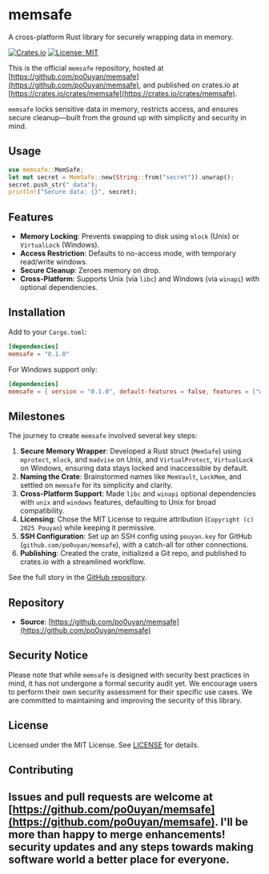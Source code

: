 # memsafe
A cross-platform Rust library for securely wrapping data in memory.

[![Crates.io](https://img.shields.io/crates/v/memsafe.svg)](https://crates.io/crates/memsafe)
[![License: MIT](https://img.shields.io/badge/License-MIT-yellow.svg)](https://opensource.org/licenses/MIT)

This is the official `memsafe` repository, hosted at [https://github.com/po0uyan/memsafe](https://github.com/po0uyan/memsafe), and published on crates.io at [https://crates.io/crates/memsafe](https://crates.io/crates/memsafe).

`memsafe` locks sensitive data in memory, restricts access, and ensures secure cleanup—built from the ground up with simplicity and security in mind.

## Usage
```rust
use memsafe::MemSafe;
let mut secret = MemSafe::new(String::from("secret")).unwrap();
secret.push_str(" data");
println!("Secure data: {}", secret);
```
## Features
- **Memory Locking**: Prevents swapping to disk using `mlock` (Unix) or `VirtualLock` (Windows).
- **Access Restriction**: Defaults to no-access mode, with temporary read/write windows.
- **Secure Cleanup**: Zeroes memory on drop.
- **Cross-Platform**: Supports Unix (via `libc`) and Windows (via `winapi`) with optional dependencies.

## Installation
Add to your `Cargo.toml`:
```toml
[dependencies]
memsafe = "0.1.0"
```

For Windows support only:
```toml
[dependencies]
memsafe = { version = "0.1.0", default-features = false, features = ["windows"] }
```

## Milestones
The journey to create `memsafe` involved several key steps:
1. **Secure Memory Wrapper**: Developed a Rust struct (`MemSafe`) using `mprotect`, `mlock`, and `madvise` on Unix, and `VirtualProtect`, `VirtualLock` on Windows, ensuring data stays locked and inaccessible by default.
2. **Naming the Crate**: Brainstormed names like `MemVault`, `LockMem`, and settled on `memsafe` for its simplicity and clarity.
3. **Cross-Platform Support**: Made `libc` and `winapi` optional dependencies with `unix` and `windows` features, defaulting to Unix for broad compatibility.
4. **Licensing**: Chose the MIT License to require attribution (`Copyright (c) 2025 Pouyan`) while keeping it permissive.
5. **SSH Configuration**: Set up an SSH config using `pouyan.key` for GitHub (`github.com/po0uyan/memsafe`), with a catch-all for other connections.
6. **Publishing**: Created the crate, initialized a Git repo, and published to crates.io with a streamlined workflow.

See the full story in the [GitHub repository](https://github.com/po0uyan/memsafe).

## Repository
- **Source**: [https://github.com/po0uyan/memsafe](https://github.com/po0uyan/memsafe)

## Security Notice
Please note that while `memsafe` is designed with security best practices in mind, it has not undergone a formal security audit yet. We encourage users to perform their own security assessment for their specific use cases. We are committed to maintaining and improving the security of this library.

## License
Licensed under the MIT License. See [LICENSE](LICENSE) for details.

## Contributing
Issues and pull requests are welcome at [https://github.com/po0uyan/memsafe](https://github.com/po0uyan/memsafe).
I'll be more than happy to merge enhancements! security updates and any steps towards making software world a better place for everyone.
---

